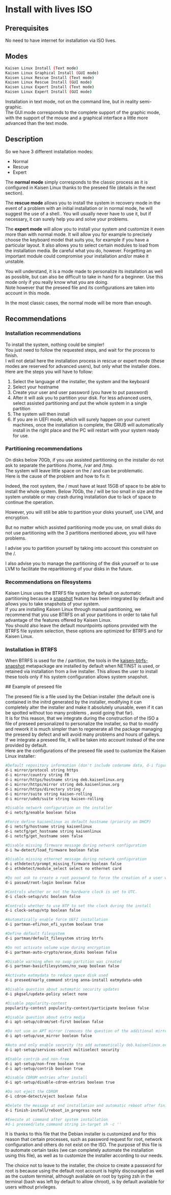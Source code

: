 # Install with lives ISO

## Prerequisites
No need to have internet for installation via ISO lives.

## Modes

```bash
Kaisen Linux Install (Text mode)
Kaisen Linux Graphical Install (GUI mode)
Kaisen Linux Rescue Install (Text mode)
Kaisen Linux Rescue Install (GUI mode)
Kaisen Linux Expert Install (Text mode)
Kaisen Linux Expert Install (GUI mode)
```

Installation in text mode, not on the command line, but in reality semi-graphic.  
The GUI mode corresponds to the complete support of the graphic mode, with the support of the mouse and a graphical interface a little more advanced than the text mode.

## Description

So we have 3 different installation modes:  
- Normal
- Rescue
- Expert

The **normal mode** simply corresponds to the classic process as it is configured in Kaisen Linux thanks to the preseed file (details in the next section).  

The **rescue mode** allows you to install the system in recovery mode in the event of a problem with an initial installation or in normal mode, he will suggest the use of a shell.. You will usually never have to use it, but if necessary, it can surely help you and solve your problems.  

The **expert mode** will allow you to install your system and customize it even more than with normal mode. It will allow you for example to precisely choose the keyboard model that suits you, for example if you have a particular layout. It also allows you to select certain modules to load from the installation media. Be careful what you do, however. Forgetting an important module could compromise your installation and/or make it unstable.  

You will understand, it is a mode made to personalize its installation as well as possible, but can also be difficult to take in hand for a beginner. Use this mode only if you really know what you are doing.  
Note however that the preseed file and its configurations are taken into account in this mode.  

In the most classic cases, the normal mode will be more than enough.

## Recommendations

### Installation recommendations

To install the system, nothing could be simpler!  
You just need to follow the requested steps, and wait for the process to finish.  
I will not detail here the installation process in rescue or expert mode (these modes are reserved for advanced users), but only what the installer does.  
Here are the steps you will have to follow:  
1. Select the language of the installer, the system and the keyboard
2. Select your hostname
3. Create your user and user password (you have to put password)
4. After it will ask you to partition your disk. For less advanced users, select assisted partitioning and put the whole system in a single partition
5. The system will then install
6. If you are in UEFI mode, which will surely happen on your current machines, once the installation is complete, the GRUB will automatically install in the right place and the PC will restart with your system ready for use.

### Partitioning recommendations

On disks below 70Gb, if you use assisted partitioning on the installer do not ask to separate the partitions /home, /var and /tmp.  
The system will leave little space on the / and can be problematic.  
Here is the cause of the problem and how to fix it:  

Indeed, the root system, the / must have at least 15GB of space to be able to install the whole system. Below 70Gb, the / will be too small in size and the system unstable or may crash during installation due to lack of space to continue the operation.  

However, you will still be able to partition your disks yourself, use LVM, and encryption.  

But no matter which assisted partitioning mode you use, on small disks do not use partitioning with the 3 partitions mentioned above, you will have problems.  

I advise you to partition yourself by taking into account this constraint on the /.  

I also advise you to manage the partitioning of the disk yourself or to use LVM to facilitate the repartitioning of your disks in the future.

### Recommendations on filesystems
Kaisen Linux uses the BTRFS file system by default on automatic partitioning because a [snapshot](advanced-btrfs-utilisation.html) feature has been integrated by default and allows you to take snapshots of your system.  
If you are installing Kaisen Linux through manual partitioning, we recommend that you use BTRFS on all your partitions in order to take full advantage of the features offered by Kaisen Linux.  
You should also leave the default mountpoints options provided with the BTRFS file system selection, these options are optimized for BTRFS and for Kaisen Linux.

### Installation in BTRFS
When BTRFS is used for the / partition, the tools in the [kaisen-btrfs-snapshot](tools.html#system-snapshots) metapackage are installed by default when NETINST is used, or retained via installation from a live installer. This allows the user to install these tools only if his system configuration allows system snapshot.  

## Example of preseed file

The preseed file is a file used by the Debian installer (the default one is contained in the initrd generated by the installer, modifying it can completely alter the installer and make it absolutely unusable, even if it can be spotted without too many problems , avoid going that far).  
It is for this reason, that we integrate during the construction of the ISO a file of preseed personalized to personalize the installer, so that to modify and rework it is much simpler than to regenerate all the package managing the preseed by defect and will avoid many problems and hours of galleys.  
If we integrate a preseed file, it will be taken into account instead of the one provided by default.  
Here are the configurations of the preseed file used to customize the Kaisen Linux installer:

```bash
#Default repository information (don't include codename data, d-i figures it out from what's available in the ISO)
d-i mirror/protocol string https
d-i mirror/country string FR
d-i mirror/https/hostname string deb.kaisenlinux.org
d-i mirror/https/mirror string deb.kaisenlinux.org
d-i mirror/https/directory string /
d-i mirror/suite string kaisen-rolling
d-i mirror/udeb/suite string kaisen-rolling

#Disable network configuration on the installer
d-i netcfg/enable boolean false

#Force define kaisenlinux as default hostname (priority on DHCP)
d-i netcfg/hostname string kaisenlinux
d-i netcfg/get_hostname string kaisenlinux
d-i netcfg/get_hostname seen false

#Disable missing firmware message during network configuration
d-i hw-detect/load_firmware boolean false

#Disable missing ethernet message during network configuration
d-i ethdetect/prompt_missing_firmware boolean false
d-i ethdetect/module_select select no ethernet card

#Do not ask to create a root password to force the creation of a user with reduced privileges
d-i passwd/root-login boolean false

#Controls whether or not the hardware clock is set to UTC.
d-i clock-setup/utc boolean false

#Controls whether to use NTP to set the clock during the install
d-i clock-setup/ntp boolean false

#Automatically enable force UEFI installation
d-i partman-efi/non_efi_system boolean true

#Define default filesystem
d-i partman/default_filesystem string btrfs

#Do not activate volume wipe during encryption
d-i partman-auto-crypto/erase_disks boolean false

#Disable warning when no swap partition was created
d-i partman-basicfilesystems/no_swap boolean false

#Activate eatmydata to reduce space disk used
d-i preseed/early_command string anna-install eatmydata-udeb

#Disable question about automatic security updates
d-i pkgsel/update-policy select none

#Disable popularity-contest
popularity-contest popularity-contest/participate boolean false

#Disable question about extra media
d-i apt-setup/cdrom/set-first boolean false

#Do not use an APT mirror (removes the question of the additional mirror for APT, useless here since everything is already in ISO)
d-i apt-setup/use_mirror boolean false

#Auto and only enable security (to add automatically deb.kaisenlinux.org repository)
d-i apt-setup/services-select multiselect security

#Enable contrib and non-free
d-i apt-setup/non-free boolean true
d-i apt-setup/contrib boolean true

#Disable CDROM entries after install
d-i apt-setup/disable-cdrom-entries boolean true

#Do not eject the CDROM
d-i cdrom-detect/eject boolean false

#Delete the message at end installation and automatic reboot after finish install
d-i finish-install/reboot_in_progress note

#Execute at command after system installation
#d-i preseed/late_command string in-target sh -c ''
```  

It is thanks to this file that the Debian installer is customized and for this reason that certain processes, such as password request for root, network configuration and others do not exist on the ISO. The purpose of this file is to automate certain tasks (we can completely automate the installation using this file), as well as to customize the installer according to our needs.  

The choice not to leave to the installer, the choice to create a password for root is because using the default root account is highly discouraged as well as the custom terminal, although available on root by typing zsh in the terminal (bash was left by default to allow chroot), is by default available for users without privileges.